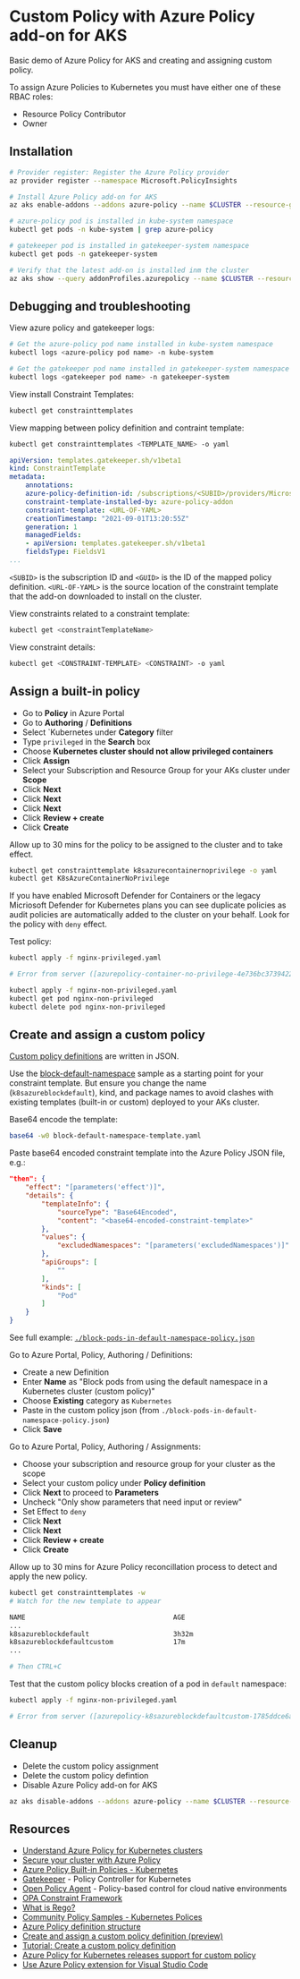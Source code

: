 Custom Policy with Azure Policy add-on for AKS
==============================================

Basic demo of Azure Policy for AKS and creating and assigning custom policy.

To assign Azure Policies to Kubernetes you must have either one of these RBAC roles:

* Resource Policy Contributor
* Owner

Installation
------------

```sh
# Provider register: Register the Azure Policy provider
az provider register --namespace Microsoft.PolicyInsights

# Install Azure Policy add-on for AKS
az aks enable-addons --addons azure-policy --name $CLUSTER --resource-group $RESOURCE_GROUP

# azure-policy pod is installed in kube-system namespace
kubectl get pods -n kube-system | grep azure-policy

# gatekeeper pod is installed in gatekeeper-system namespace
kubectl get pods -n gatekeeper-system

# Verify that the latest add-on is installed inm the cluster
az aks show --query addonProfiles.azurepolicy --name $CLUSTER --resource-group $RESOURCE_GROUP
```

Debugging and troubleshooting
-----------------------------

View azure policy and gatekeeper logs:

```sh
# Get the azure-policy pod name installed in kube-system namespace
kubectl logs <azure-policy pod name> -n kube-system

# Get the gatekeeper pod name installed in gatekeeper-system namespace
kubectl logs <gatekeeper pod name> -n gatekeeper-system
```

View install Constraint Templates:

```sh
kubectl get constrainttemplates
```

View mapping between policy definition and contraint template:

```sh
kubectl get constrainttemplates <TEMPLATE_NAME> -o yaml
```

```yaml
apiVersion: templates.gatekeeper.sh/v1beta1
kind: ConstraintTemplate
metadata:
    annotations:
    azure-policy-definition-id: /subscriptions/<SUBID>/providers/Microsoft.Authorization/policyDefinitions/<GUID>
    constraint-template-installed-by: azure-policy-addon
    constraint-template: <URL-OF-YAML>
    creationTimestamp: "2021-09-01T13:20:55Z"
    generation: 1
    managedFields:
    - apiVersion: templates.gatekeeper.sh/v1beta1
    fieldsType: FieldsV1
...
```

`<SUBID>` is the subscription ID and `<GUID>` is the ID of the mapped policy definition. `<URL-OF-YAML>` is the source location of the constraint template that the add-on downloaded to install on the cluster.

View constraints related to a constraint template:

```sh
kubectl get <constraintTemplateName>
```

View constraint details:

```sh
kubectl get <CONSTRAINT-TEMPLATE> <CONSTRAINT> -o yaml
```

Assign a built-in policy
------------------------

* Go to **Policy** in Azure Portal
* Go to **Authoring** / **Definitions**
* Select `Kubernetes under **Category** filter
* Type `privileged` in the **Search** box
* Choose **Kubernetes cluster should not allow privileged containers**
* Click **Assign**
* Select your Subscription and Resource Group for your AKs cluster under **Scope**
* Click **Next**
* Click **Next**
* Click **Next**
* Click **Review + create**
* Click **Create**

Allow up to 30 mins for the policy to be assigned to the cluster and to take effect.

```sh
kubectl get constrainttemplate k8sazurecontainernoprivilege -o yaml
kubectl get K8sAzureContainerNoPrivilege
```

If you have enabled Microsoft Defender for Containers or the legacy Micriosoft Defender for Kubernetes plans you can see duplicate policies as audit policies are automatically added to the cluster on your behalf.  Look for the policy with `deny` effect.

Test policy:

```sh
kubectl apply -f nginx-privileged.yaml

# Error from server ([azurepolicy-container-no-privilege-4e736bc37394228c19fd] Privileged container is not allowed: nginx-privileged, securityContext: {"privileged": true}): error when creating "nginx-privileged.yaml": admission webhook "validation.gatekeeper.sh" denied the request: [azurepolicy-container-no-privilege-4e736bc37394228c19fd] Privileged container is not allowed: nginx-privileged, securityContext: {"privileged": true}

kubectl apply -f nginx-non-privileged.yaml
kubectl get pod nginx-non-privileged
kubectl delete pod nginx-non-privileged
```

Create and assign a custom policy
---------------------------------

[Custom policy definitions](https://docs.microsoft.com/en-us/azure/aks/use-azure-policy#create-and-assign-a-custom-policy-definition-preview) are written in JSON.

Use the [block-default-namespace](https://github.com/Azure/Community-Policy/blob/master/Policies/Kubernetes/block-default-namespace/azurepolicy.json) sample as a starting point for your constraint template.  But ensure you change the name (`k8sazureblockdefault`), kind, and package names to avoid clashes with existing templates (built-in or custom) deployed to your AKs cluster.

Base64 encode the template:

```sh
base64 -w0 block-default-namespace-template.yaml
```

Paste base64 encoded constraint template into the Azure Policy JSON file, e.g.:

```json
"then": {
    "effect": "[parameters('effect')]",
    "details": {
        "templateInfo": {
            "sourceType": "Base64Encoded",
            "content": "<base64-encoded-constraint-template>"
        },
        "values": {
            "excludedNamespaces": "[parameters('excludedNamespaces')]"
        },
        "apiGroups": [
            ""
        ],
        "kinds": [
            "Pod"
        ]
    }
}
```

See full example: [`./block-pods-in-default-namespace-policy.json`](./block-pods-in-default-namespace-policy.json)

Go to Azure Portal, Policy, Authoring / Definitions:

* Create a new Definition
* Enter **Name** as "Block pods from using the default namespace in a Kubernetes cluster (custom policy)"
* Choose **Existing** category as `Kubernetes`
* Paste in the custom policy json (from `./block-pods-in-default-namespace-policy.json`)
* Click **Save**

Go to Azure Portal, Policy, Authoring / Assignments:

* Choose your subscription and resource group for your cluster as the scope
* Select your custom policy under **Policy definition**
* Click **Next** to proceed to **Parameters**
* Uncheck "Only show parameters that need input or review"
* Set Effect to `deny`
* Click **Next**
* Click **Next**
* Click **Review + create**
* Click **Create**

Allow up to 30 mins for Azure Policy reconcillation process to detect and apply the new policy.

```sh
kubectl get constrainttemplates -w
# Watch for the new template to appear

NAME                                     AGE
...
k8sazureblockdefault                     3h32m
k8sazureblockdefaultcustom               17m
...

# Then CTRL+C
```

Test that the custom policy blocks creation of a pod in `default` namespace:

```sh
kubectl apply -f nginx-non-privileged.yaml

# Error from server ([azurepolicy-k8sazureblockdefaultcustom-1785ddce6af1a09a04fb] Usage of the default namespace is not allowed, name: nginx-non-privileged, kind: Pod): error when creating "nginx-non-privileged.yaml": admission webhook "validation.gatekeeper.sh" denied the request: [azurepolicy-k8sazureblockdefaultcustom-1785ddce6af1a09a04fb] Usage of the default namespace is not allowed, name: nginx-non-privileged, kind: Pod
```

Cleanup
-------

* Delete the custom policy assignment
* Delete the custom policy defintion
* Disable Azure Policy add-on for AKS

```sh
az aks disable-addons --addons azure-policy --name $CLUSTER --resource-group $RESOURCE_GROUP
```

Resources
---------

* [Understand Azure Policy for Kubernetes clusters](https://docs.microsoft.com/en-us/azure/governance/policy/concepts/policy-for-kubernetes)
* [Secure your cluster with Azure Policy](https://docs.microsoft.com/en-us/azure/aks/use-azure-policy)
* [Azure Policy Built-in Policies - Kubernetes](https://docs.microsoft.com/en-us/azure/governance/policy/samples/built-in-policies#kubernetes)
* [Gatekeeper](https://github.com/open-policy-agent/gatekeeper) - Policy Controller for Kubernetes
* [Open Policy Agent](https://www.openpolicyagent.org/) - Policy-based control for cloud native environments
* [OPA Constraint Framework](https://github.com/open-policy-agent/frameworks/tree/master/constraint)
* [What is Rego?](https://www.openpolicyagent.org/docs/latest/policy-language/#what-is-rego)
* [Community Policy Samples - Kubernetes Polices](https://github.com/Azure/Community-Policy/tree/master/Policies/Kubernetes)
* [Azure Policy definition structure](https://docs.microsoft.com/en-us/azure/governance/policy/concepts/definition-structure)
* [Create and assign a custom policy definition (preview)](https://docs.microsoft.com/en-us/azure/aks/use-azure-policy#create-and-assign-a-custom-policy-definition-preview)
* [Tutorial: Create a custom policy definition](https://docs.microsoft.com/en-us/azure/governance/policy/tutorials/create-custom-policy-definition)
* [Azure Policy for Kubernetes releases support for custom policy](https://techcommunity.microsoft.com/t5/azure-governance-and-management/azure-policy-for-kubernetes-releases-support-for-custom-policy/ba-p/2699466)
* [Use Azure Policy extension for Visual Studio Code](https://docs.microsoft.com/en-us/azure/governance/policy/how-to/extension-for-vscode)